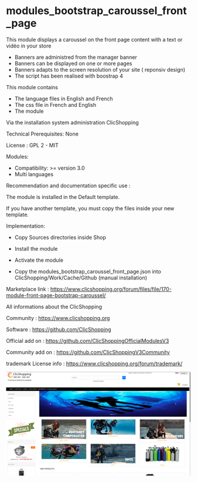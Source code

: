 # modules_bootstrap_caroussel_front_page

This module displays a caroussel on the front page content with a text or vidéo in your store

- Banners are administred from the manager banner
- Banners can be displayed on one or more pages
- Banners adapts to the screen resolution of your site ( reponsiv design)
- The script has been realised with boostrap 4 

This module contains

- The language files in English and French
- The css file in French and English
- The module
  
Via the installation system administration ClicShopping

Technical Prerequisites: None

License : GPL 2 - MIT

Modules:

- Compatibility: >= version 3.0
- Multi languages

Recommendation and documentation specific use :

The module is installed in the Default template.

If you have another template, you must copy the files inside your new template.

Implementation:

- Copy Sources directories inside Shop
- Install the module
- Activate the module

- Copy the modules_bootstrap_caroussel_front_page.json into ClicShopping/Work/Cache/Github (manual installation)


Marketplace link : https://www.clicshopping.org/forum/files/file/170-module-front-page-bootstrap-caroussel/


 All informations about the ClicShopping
 
 Community : https://www.clicshopping.org

 Software : https://github.com/ClicShopping

 Official add on : https://github.com/ClicShoppingOfficialModulesV3

 Community add on : https://github.com/ClicShoppingV3Community

 trademark License info : https://www.clicshopping.org/forum/trademark/ 

![Boostrap Caroussel](https://github.com/ClicShoppingOfficialModulesV3/modules_bootstrap_caroussel_front_page/blob/master/ModuleInfosJson/image.png)
